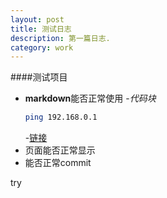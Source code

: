 ```yaml
---
layout: post
title: 测试日志
description: 第一篇日志.
category: work
---
```



####测试项目
- **markdown**能否正常使用
	-*代码块*
	```bash
	ping 192.168.0.1
	```
	-[链接](https://chuanheyuanyuan.github.io)
- 页面能否正常显示
- 能否正常commit


try
	



